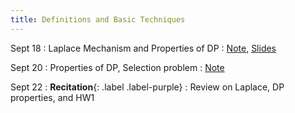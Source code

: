```yaml
---
title: Definitions and Basic Techniques
---
```


Sept 18
: Laplace Mechanism and Properties of DP
  : [Note](https://drive.google.com/file/d/15EA-6-nh3n7KEA-S4926CPDFerVflz3g/view?usp=sharing),
  [Slides](https://drive.google.com/file/d/19iW2qi4gW8eiz9QmILZ8cjO4MgsCKBSg/view?usp=sharing)


Sept 20
: Properties of DP, Selection problem
  : [Note](https://drive.google.com/file/d/1lKYdySKxZ4nG3Q-JmJ1XnLS3hdGf2cSA/view?usp=sharing)


Sept 22
: **Recitation**{: .label .label-purple}
  : Review on Laplace, DP properties, and HW1
